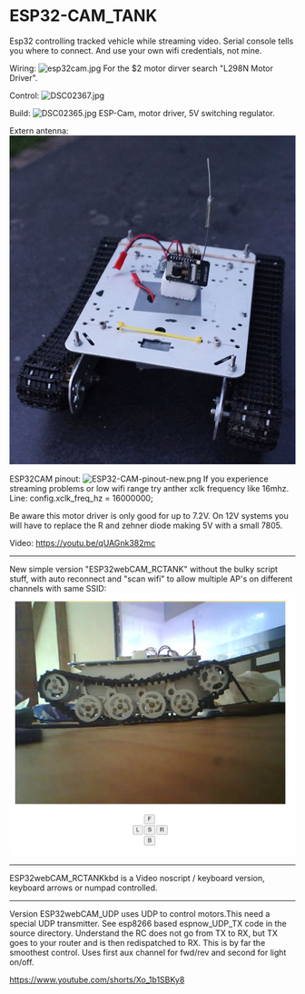 # ESP32-CAM_TANK

Esp32 controlling tracked vehicle while streaming video.
Serial console tells you where to connect. And use your own wifi credentials, not mine.

Wiring:
![esp32cam.jpg](esp32cam.jpg "Wiring")
For the $2 motor dirver search "L298N Motor Driver".

Control:
![DSC02367.jpg](DSC02367.jpg "Control")

Build:
![DSC02365.jpg](DSC02365.jpg "Build")
ESP-Cam, motor driver, 5V switching regulator.

Extern antenna:
![DSC02372.jpg](DSC02372.jpg "extant")

ESP32CAM pinout:
![ESP32-CAM-pinout-new.png](ESP32-CAM-pinout-new.png "pinout")
If you experience streaming problems or low wifi range try anther xclk frequency like 16mhz.
Line: config.xclk_freq_hz = 16000000; 

Be aware this motor driver is only good for up to 7.2V. On 12V systems you will have to replace the R and zehner diode making 5V with a small 7805.

Video:
https://youtu.be/qUAGnk382mc

--------------------------------------------------
New simple version "ESP32webCAM_RCTANK" without the bulky script stuff, with auto reconnect and "scan wifi" to allow multiple AP's on different channels with same SSID:
![625843.jpg](625843.jpg "ESP32webCAM_RCTANK")

--------------------------------------------------

ESP32webCAM_RCTANKkbd is a Video noscript / keyboard version, keyboard arrows or numpad controlled.

--------------------------------------------------

Version ESP32webCAM_UDP uses UDP to control motors.This need a special UDP transmitter. See esp8266 based espnow_UDP_TX code in the source directory.
Understand the RC does not go from TX to RX, but TX goes to your router and is then redispatched to RX.
This is by far the smoothest control. Uses first aux channel for fwd/rev and second for light on/off.

https://www.youtube.com/shorts/Xo_1b1SBKy8

